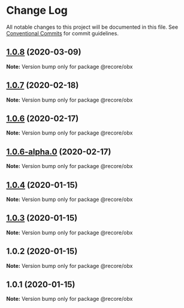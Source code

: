 # Change Log

All notable changes to this project will be documented in this file.
See [Conventional Commits](https://conventionalcommits.org) for commit guidelines.

## [1.0.8](https://github.com/recore/recore/compare/@recore/obx@1.0.7...@recore/obx@1.0.8) (2020-03-09)

**Note:** Version bump only for package @recore/obx





## [1.0.7](https://github.com/recore/recore/compare/@recore/obx@1.0.6...@recore/obx@1.0.7) (2020-02-18)

**Note:** Version bump only for package @recore/obx





## [1.0.6](https://github.com/recore/recore/compare/@recore/obx@1.0.6-alpha.0...@recore/obx@1.0.6) (2020-02-17)

**Note:** Version bump only for package @recore/obx





## [1.0.6-alpha.0](https://github.com/recore/recore/compare/@recore/obx@1.0.4...@recore/obx@1.0.6-alpha.0) (2020-02-17)

**Note:** Version bump only for package @recore/obx





## [1.0.4](https://github.com/recore/recore/compare/@recore/obx@1.0.3...@recore/obx@1.0.4) (2020-01-15)

**Note:** Version bump only for package @recore/obx





## [1.0.3](https://github.com/recore/recore/compare/@recore/obx@1.0.2...@recore/obx@1.0.3) (2020-01-15)

**Note:** Version bump only for package @recore/obx





## 1.0.2 (2020-01-15)

**Note:** Version bump only for package @recore/obx





## 1.0.1 (2020-01-15)

**Note:** Version bump only for package @recore/obx
